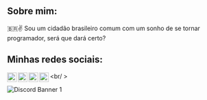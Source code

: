 ## Sobre mim:
🇧🇷✌️
Sou um cidadão brasileiro comum com um sonho de se tornar programador, será que dará certo?

## Minhas redes sociais:

[<img align="left" alt="Discord" width="22px" src="https://image.flaticon.com/icons/svg/2111/2111363.svg" />][discord]
[<img align="left" alt="Twitch" width="22px" src="https://image.flaticon.com/icons/svg/2111/2111727.svg" />][twitch]
[<img align="left" alt="Twitter" width="22px" src="https://image.flaticon.com/icons/svg/733/733635.svg" />][twitter]
[<img align="left" alt="YouTube" width="22px" src="https://image.flaticon.com/icons/svg/1384/1384028.svg" />][youtube]

[discord]: https://invite.gg/lardoscamaradas
[twitch]: https://twitch.tv/kyanmarcos
[twitter]: https://twitter.com/kyanmarcos
[youtube]: https://www.youtube.com/channel/UCR0IA6JFTcuVGFNcc0TeqYA

<br/  >

<img src="https://discordapp.com/api/guilds/690284954432569625/widget.png?style=banner1" alt="Discord Banner 1"/>
